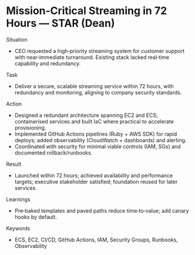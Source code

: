 # Mission‑Critical Streaming in 72 Hours — STAR (Dean)

Situation

- CEO requested a high‑priority streaming system for customer support with near‑immediate turnaround. Existing stack lacked real‑time capability and redundancy.

Task

- Deliver a secure, scalable streaming service within 72 hours, with redundancy and monitoring, aligning to company security standards.

Action

- Designed a redundant architecture spanning EC2 and ECS; containerised services and built IaC where practical to accelerate provisioning.
- Implemented GitHub Actions pipelines (Ruby + AWS SDK) for rapid deploys; added observability (CloudWatch + dashboards) and alerting.
- Coordinated with security for minimal viable controls (IAM, SGs) and documented rollback/runbooks.

Result

- Launched within 72 hours; achieved availability and performance targets; executive stakeholder satisfied; foundation reused for later services.

Learnings

- Pre‑baked templates and paved paths reduce time‑to‑value; add canary hooks by default.

Keywords

- ECS, EC2, CI/CD, GitHub Actions, IAM, Security Groups, Runbooks, Observability

